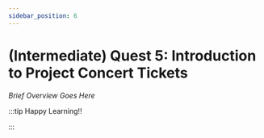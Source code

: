 ```yaml
---
sidebar_position: 6
---
```


# (Intermediate) Quest 5: Introduction to Project Concert Tickets

_Brief Overview Goes Here_

:::tip Happy Learning!!

<QuestButton text="Go To Quest" link="https://app.stackup.dev/quest_page/intermediate-quest-5-introduction-to-project-concert-tickets"/>

:::
